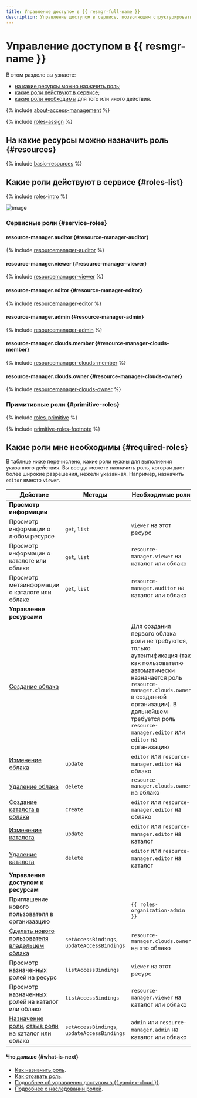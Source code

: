 ```yaml
---
title: Управление доступом в {{ resmgr-full-name }}
description: Управление доступом в сервисе, позволяющим структурировать ресурсы {{ yandex-cloud }} с помощью каталогов - {{ resmgr-full-name }}. В разделе описано на какие ресурсы можно назначить роль, какие роли действуют в сервисе, какие роли необходимы для того или иного действия.
---
```


# Управление доступом в {{ resmgr-name }}

В этом разделе вы узнаете:
* [на какие ресурсы можно назначить роль](#resources);
* [какие роли действуют в сервисе](#roles-list);
* [какие роли необходимы](#required-roles) для того или иного действия.

{% include [about-access-management](../../_includes/iam/about-access-management.md) %}

{% include [roles-assign](../../_includes/iam/roles-assign.md) %}

## На какие ресурсы можно назначить роль {#resources}

{% include [basic-resources](../../_includes/iam/basic-resources-for-access-control.md) %}

## Какие роли действуют в сервисе {#roles-list}

{% include [roles-intro](../../_includes/roles-intro.md) %}

![image](../../_assets/resource-manager/security/service-roles-hierarchy.svg)

### Сервисные роли {#service-roles}

#### resource-manager.auditor {#resource-manager-auditor}

{% include [resourcemanager-auditor](../../_roles/resource-manager/auditor.md) %}

#### resource-manager.viewer {#resource-manager-viewer}

{% include [resourcemanager-viewer](../../_roles/resource-manager/viewer.md) %}

#### resource-manager.editor {#resource-manager-editor}

{% include [resourcemanager-editor](../../_roles/resource-manager/editor.md) %}

#### resource-manager.admin {#resource-manager-admin}

{% include [resourcemanager-admin](../../_roles/resource-manager/admin.md) %}

#### resource-manager.clouds.member {#resource-manager-clouds-member}

{% include [resourcemanager-clouds-member](../../_roles/resource-manager/clouds/member.md) %}

#### resource-manager.clouds.owner {#resource-manager-clouds-owner}

{% include [resourcemanager-clouds-owner](../../_roles/resource-manager/clouds/owner.md) %}


### Примитивные роли {#primitive-roles}

{% include [roles-primitive](../../_includes/roles-primitive.md) %}

{% include [primitive-roles-footnote](../../_includes/primitive-roles-footnote.md) %}

## Какие роли мне необходимы {#required-roles}

В таблице ниже перечислено, какие роли нужны для выполнения указанного действия. Вы всегда можете назначить роль, которая дает более широкие разрешения, нежели указанная. Например, назначить `editor` вместо `viewer`.

Действие | Методы | Необходимые роли
----- | ----- | -----
**Просмотр информации** | |
Просмотр информации о любом ресурсе | `get`, `list` | `viewer` на этот ресурс
Просмотр информации о каталоге или облаке | `get`, `list` | `resource-manager.viewer` на каталог или облако
Просмотр метаинформации о каталоге или облаке | `get`, `list` | `resource-manager.auditor` на каталог или облако
**Управление ресурсами** | |
[Создание облака](../operations/cloud/create.md) | | Для создания первого облака роли не требуются, только аутентификация (так как пользователю автоматически назначается роль `resource-manager.clouds.owner` в созданной организации). В дальнейшем требуется роль `resource-manager.editor` или `editor` на организацию
[Изменение облака](../operations/cloud/update.md) | `update` | `editor` или `resource-manager.editor` на облако
[Удаление облака](../operations/cloud/delete.md) | `delete` | `resource-manager.clouds.owner` на облако
[Создание каталога в облаке](../operations/folder/create.md) | `create` | `editor` или `resource-manager.editor` на облако
[Изменение каталога](../operations/folder/update.md) | `update` | `editor` или `resource-manager.editor` на каталог
[Удаление каталога](../operations/folder/delete.md) | `delete` | `editor` или `resource-manager.editor` на каталог
**Управление доступом к ресурсам** | |
Приглашение нового пользователя в организазцию | | `{{ roles-organization-admin }}` |
[Сделать нового пользователя владельцем облака](../operations/cloud/set-access-bindings.md) | `setAccessBindings`, `updateAccessBindings` | `resource-manager.clouds.owner` на это облако
Просмотр назначенных ролей на ресурс | `listAccessBindings` | `viewer` на этот ресурс
Просмотр назначенных ролей на каталог или облако | `listAccessBindings` | `resource-manager.viewer` на каталог или облако
[Назначение роли](../../iam/operations/roles/grant.md), [отзыв роли](../../iam/operations/roles/revoke.md) на каталог или облако | `setAccessBindings`, `updateAccessBindings` | `admin` или `resource-manager.admin` на каталог или облако

#### Что дальше {#what-is-next}

* [Как назначить роль](../../iam/operations/roles/grant.md).
* [Как отозвать роль](../../iam/operations/roles/revoke.md).
* [Подробнее об управлении доступом в {{ yandex-cloud }}](../../iam/concepts/access-control/index.md).
* [Подробнее о наследовании ролей](../../resource-manager/concepts/resources-hierarchy.md#access-rights-inheritance).
